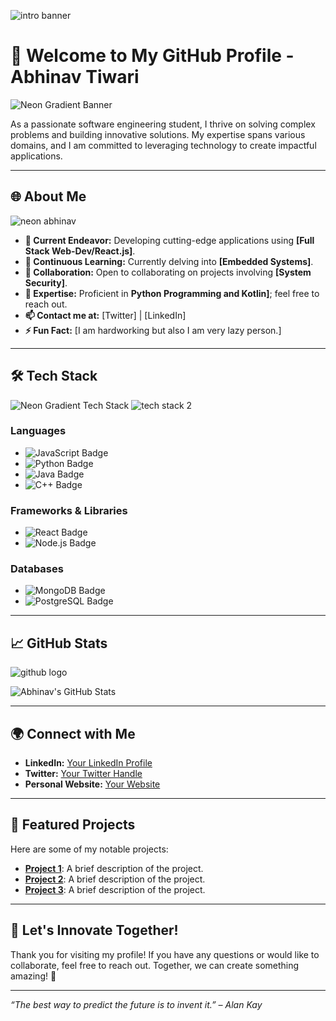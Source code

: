 ![intro banner](https://github.com/user-attachments/assets/eb2ab3ff-464c-48b0-808d-4104cc5e552a)

# 👋 Welcome to My GitHub Profile - **Abhinav Tiwari**

![Neon Gradient Banner](https://images.app.goo.gl/v6mZ89giKrC1GxMP7//#39FF14/Green?text=Welcome+to+My+Profile) <!-- https://images.app.goo.gl/v6mZ89giKrC1GxMP7-->

As a passionate software engineering student, I thrive on solving complex problems and building innovative solutions. My expertise spans various domains, and I am committed to leveraging technology to create impactful applications.

---

## 🌐 About Me
![neon abhinav](https://github.com/user-attachments/assets/868dc96f-344f-4e21-9c87-f0030e5cf21e)

- **🔭 Current Endeavor:** Developing cutting-edge applications using **[Full Stack Web-Dev/React.js]**.
- **🌱 Continuous Learning:** Currently delving into **[Embedded Systems]**.
- **🤝 Collaboration:** Open to collaborating on projects involving **[System Security]**.
- **💬 Expertise:** Proficient in **Python Programming and Kotlin]**; feel free to reach out.
- **📫 Contact me at:** [Twitter] | [LinkedIn]
- **⚡ Fun Fact:** [I am hardworking but also I am very lazy person.]

---


## 🛠️ Tech Stack

![Neon Gradient Tech Stack](https://via.placeholder.com/1200x50/00FF00/000000?text=Tech+Stack) <!-- Replace with your own gradient image -->
![tech stack 2](https://github.com/user-attachments/assets/ddf90605-d1f7-451c-aa01-0901c2df5e2d)
### **Languages**
- ![JavaScript Badge](https://img.shields.io/badge/JavaScript-FFFF00?style=for-the-badge&logo=javascript&logoColor=black)
- ![Python Badge](https://img.shields.io/badge/Python-3776AB?style=for-the-badge&logo=python&logoColor=white)
- ![Java Badge](https://img.shields.io/badge/Java-007396?style=for-the-badge&logo=java&logoColor=white)
- ![C++ Badge](https://img.shields.io/badge/C%2B%2B-00599C?style=for-the-badge&logo=c%2B%2B&logoColor=white)

### **Frameworks & Libraries**
- ![React Badge](https://img.shields.io/badge/React-61DAFB?style=for-the-badge&logo=react&logoColor=black)
- ![Node.js Badge](https://img.shields.io/badge/Node.js-339933?style=for-the-badge&logo=node.js&logoColor=white)

### **Databases**
- ![MongoDB Badge](https://img.shields.io/badge/MongoDB-47A248?style=for-the-badge&logo=mongodb&logoColor=white)
- ![PostgreSQL Badge](https://img.shields.io/badge/PostgreSQL-4169E1?style=for-the-badge&logo=postgresql&logoColor=white)

---

## 📈 GitHub Stats
![github logo](https://github.com/user-attachments/assets/1b07c6ad-24a2-49f6-b74e-d05381678c3e)

![Abhinav's GitHub Stats](https://github-readme-stats.vercel.app/api?username=iabhinavtiwari247&show_icons=true&theme=radical&count_private=true)

---

## 🌍 Connect with Me

- **LinkedIn:** [Your LinkedIn Profile](https://www.linkedin.com/in/your-linkedin-profile)
- **Twitter:** [Your Twitter Handle](https://twitter.com/your-twitter-handle)
- **Personal Website:** [Your Website](https://yourwebsite.com)

---

## 📂 Featured Projects

Here are some of my notable projects:

- **[Project 1](https://github.com/yourusername/project1)**: A brief description of the project.
- **[Project 2](https://github.com/yourusername/project2)**: A brief description of the project.
- **[Project 3](https://github.com/yourusername/project3)**: A brief description of the project.

---

## 🚀 Let's Innovate Together!

Thank you for visiting my profile! If you have any questions or would like to collaborate, feel free to reach out. Together, we can create something amazing! 🌟

---

*“The best way to predict the future is to invent it.” – Alan Kay*
